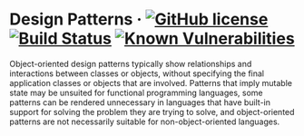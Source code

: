 # Design Patterns &middot; [![GitHub license](https://img.shields.io/badge/license-GPLv3-blue.svg)](https://www.gnu.org/licenses/gpl-3.0) [![Build Status](https://travis-ci.org/Blahodatny/Design_Patterns.svg?branch=master)](https://travis-ci.org/Blahodatny/Design_Patterns) [![Known Vulnerabilities](https://snyk.io/test/github/Blahodatny/Design_Patterns/badge.svg?targetFile=build.gradle)](https://snyk.io/test/github/Blahodatny/Design_Patterns?targetFile=build.gradle)                                                                                                                                                                                                                                                                        
Object-oriented design patterns typically show relationships and interactions between classes or objects, without specifying the final application classes or objects that are involved. Patterns that imply mutable state may be unsuited for functional programming languages, some patterns can be rendered unnecessary in languages that have built-in support for solving the problem they are trying to solve, and object-oriented patterns are not necessarily suitable for non-object-oriented languages.